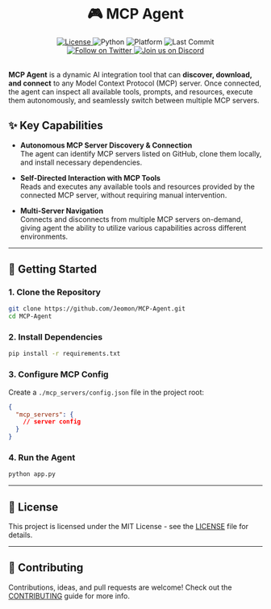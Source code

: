 <div align="center">

  <h1>🎮 MCP Agent</h1>

  <a href="https://github.com/YourUsername/MCP-Agent/blob/main/LICENSE">
    <img src="https://img.shields.io/badge/license-MIT-green" alt="License">
  </a>
  <img src="https://img.shields.io/badge/python-3.12%2B-blue" alt="Python">
  <img src="https://img.shields.io/badge/platform-Cross%20Platform-blue" alt="Platform">
  <img src="https://img.shields.io/github/last-commit/YourUsername/MCP-Agent" alt="Last Commit">
  <br>
  <a href="https://x.com/CursorTouch">
    <img src="https://img.shields.io/badge/follow-%40CursorTouch-1DA1F2?logo=twitter&style=flat" alt="Follow on Twitter">
  </a>
  <a href="https://discord.com/invite/Aue9Yj2VzS">
    <img src="https://img.shields.io/badge/Join%20on-Discord-5865F2?logo=discord&logoColor=white&style=flat" alt="Join us on Discord">
  </a>

</div>

<br>

**MCP Agent** is a dynamic AI integration tool that can **discover, download, and connect** to any Model Context Protocol (MCP) server. Once connected, the agent can inspect all available tools, prompts, and resources, execute them autonomously, and seamlessly switch between multiple MCP servers.

## ✨ Key Capabilities

- **Autonomous MCP Server Discovery & Connection**  
  The agent can identify MCP servers listed on GitHub, clone them locally, and install necessary dependencies.

- **Self-Directed Interaction with MCP Tools**  
  Reads and executes any available tools and resources provided by the connected MCP server, without requiring manual intervention.

- **Multi-Server Navigation**  
  Connects and disconnects from multiple MCP servers on-demand, giving agent the ability to utilize various capabilities across different environments.

---

## 🏁 Getting Started

### 1. Clone the Repository

```bash
git clone https://github.com/Jeomon/MCP-Agent.git
cd MCP-Agent
````

### 2. Install Dependencies

```bash
pip install -r requirements.txt
```

### 3. Configure MCP Config

Create a `./mcp_servers/config.json` file in the project root:

```json
{
  "mcp_servers": {
    // server config
  }
}
```

### 4. Run the Agent

```bash
python app.py
```

---

## 🪪 License

This project is licensed under the MIT License - see the [LICENSE](LICENSE) file for details.

---

## 🤝 Contributing

Contributions, ideas, and pull requests are welcome! Check out the [CONTRIBUTING](CONTRIBUTING.md) guide for more info.